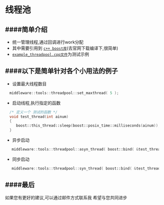 线程池
==========================================

####简单介绍
------------------------------------------
* 统一管理线程,通过回调进行work分配
* 其中需要引用到 [`c++ boost库`](http://www.boost.org/)(去官网下载编译下,很简单)
* [`example_threadpool.cpp文件`](https://github.com/NingLeixueR/middleware/blob/master/example/example_threadpool.cpp)为测试示例

####以下是简单针对各个小用法的例子
------------------------------------------
* 设置最大线程数目
```cpp
  middleware::tools::threadpool::set_maxthread( 5 );
```

* 启动线程,执行指定的函数
```cpp
  /* 定义一个 测试的函数 */
  void test_thread(int ainum)
  {
     boost::this_thread::sleep(boost::posix_time::milliseconds(ainum));
  }
```
  * 异步启动
```cpp
   middleware::tools::threadpool::asyn_thread( boost::bind( &test_thread, rand()% 10 ) );
```
  * 同步启动
```cpp
   middleware::tools::threadpool::syn_thread( boost::bind( &test_thread, rand()% 10 ) );
```

####最后
------------------------------------------
如果您有更好的建议,可以通过邮件方式联系我
希望与您共同进步
